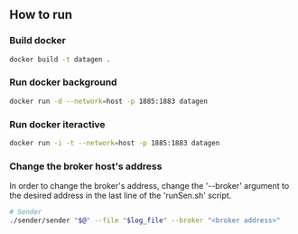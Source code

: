 ## How to run

### Build docker
```bash
docker build -t datagen . 
```

### Run docker background
```bash
docker run -d --network=host -p 1885:1883 datagen
```

### Run docker iteractive
```bash
docker run -i -t --network=host -p 1885:1883 datagen
```

### Change the broker host's address
In order to change the broker's address, change the '--broker' argument to the desired address in the last line of the 'runSen.sh' script.
```bash
# Sender
./sender/sender "$@" --file "$log_file" --broker "<broker address>"
```